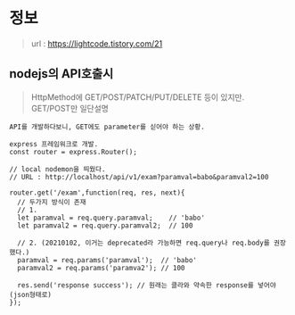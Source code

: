 # 정보
> url : https://lightcode.tistory.com/21 <br>

<p/>

## nodejs의 API호출시
> HttpMethod에 GET/POST/PATCH/PUT/DELETE 등이 있지만. <br>
> GET/POST만 일단설명<br>

```
API를 개발하다보니, GET에도 parameter를 싣어야 하는 상황.

express 프레임워크로 개발.
const router = express.Router();

// local nodemon을 띄웠다.
// URL : http://localhost/api/v1/exam?paramval=babo&paramval2=100

router.get('/exam',function(req, res, next){
  // 두가지 방식이 존재
  // 1.
  let paramval = req.query.paramval;    // 'babo' 
  let paramval2 = req.query.paramval2;  // 100
  
  // 2. (20210102, 이거는 deprecated라 가능하면 req.query나 req.body를 권장했다.)
  paramval = req.params('paramval');  // 'babo'
  paramval2 = req.params('paramva2'); // 100
  
  res.send('response success'); // 원래는 클라와 약속한 response를 넣어야 (json형태로)
});


```
